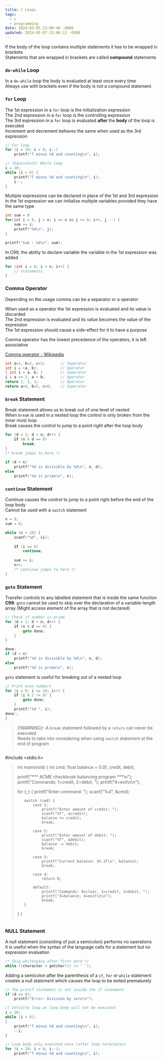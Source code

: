 ```yaml
---
title: C Loops
tags:
  - c
  - programming
date: 2024-03-03 23:00:48 -0600
updated: 2024-05-07 23:06:13 -0500
---
```


If the body of the loop contains multiple statements it has to be wrapped in brackets  
Statements that are wrapped in brackets are called **compound** statements

### `do-while` Loop

In a `do-while` loop the body is evaluated at least once every time  
Always use with brackets even if the body is not a compound statement

### `for` Loop

The 1st expression in a `for` loop is the initialization expression  
The 2nd expression in a `for` loop is the controlling expression  
The 3rd expression in a `for` loop is evaluated **after** the **body** of the loop is executed  
Increment and decrement behaves the same when used as the 3rd expression  

```c
// For loop
for (i = 10; i > 0; i--)
	printf("T minus %d and counting\n", i);

// (Equivalent) While loop
i = 10;
while (i > 0) {
	printf("T minus %d and counting\n", i);
	i--;
}
```

Multiple expressions can be declared in place of the 1st and 3rd expression  
In the 1st expression we can initialize multiple variables provided they have the same type

```c
int sum = 0
for(int i = 0, j = n; i <= n && j >= 0; i++, j --) {
	sum += i;
	printf("%d\n", j);
}

printf("Sum : %d\n", sum);
```

In C99, the ability to declare variable the variable in the 1st expression was added  

```c
for (int i = 0; i < n; i++) {
	// statements
}
```

### Comma Operator

Depending on the usage comma can be a separator or a operator

When used as a operator the 1st expression is evaluated and its value is discarded  
The 2nd expression is evaluated and its value becomes the value of the expression  
The 1st expression should cause a side-effect for it to have a purpose 

Comma operator has the lowest precedence of the operators, it is left associative  

[Comma operator - Wikipedia](https://en.wikipedia.org/wiki/Comma_operator)

```c
int a=1, b=2, c=3;       // Seperator           
int i = (a, b);          // Operator
{ int i = a, b; }        // Seperator
i = a += 2, a + b;       // Operator
return 1, 2, 3;          // Operator
return a=4, b=5, c=6;    // Seperator
```

### `break` Statement

Break statement allows us to break out of one level of nested  
When `break` is used in a nested loop the control is only broken from the inner most loop  
Break causes the control to jump to a point right after the loop body

```c
for (d = 2; d < n; d++) {
	if (n % d == 0)
		break;
}
/* break jumps to here */
		
if (d < n)
	printf("%d is divisible by %d\n", n, d);
else
	printf("%d is prime\n", n);
```

### `continue` Statement

Continue causes the control to jump to a point right before the end of the loop body  
Cannot be used with a `switch` statement  

```c
n = 0;
sum = 0;

while (n < 10) {
	scanf("%d", &i);
	
	if (i == 0)
		continue;
	
	sum += i;
	n++;
	/* continue jumps to here */
}
```

### `goto` Statement

Transfer controls to any labelled statement that is inside the same function  
**C99**: `goto` cannot be used to skip over the declaration of a variable-length array (Might access element of the array that is not declared)

```c
// Check if number is prime
for (d = 2; d < n; d++) {
	if (n % d == 0) {
		goto done;
	}
}

done:
if (d < n)
	printf("%d is divisible by %d\n", n, d);
else
	printf("%d is prime\n", n);
```

`goto` statement is useful for breaking out of a nested loop

```c
// Print even numbers
for (i = 0; i <= 10; i++) {
	if (i % 2 != 0) {
		goto done;
	}
	printf("%d ", i);
done:;
}
```

> [!WARNING]-
> A `break` statement followed by a `return` can never be executed  
> Needs to take into considering when using `switch` statement at the end of program  
> ```c
#include <stdio.h>
> int main(void) {
>    int cmd;
>    float balance = 0.0f, credit, debit;
>
>    printf("*** ACME checkbook-balancing program ***\n");
>    printf("Commands: 1=credit, 2=debit, ");
>    printf("4=exit\n\n");
>
>    for (;;) {
>        printf("Enter command: ");
>        scanf("%d", &cmd);
>
>        switch (cmd) {
>            case 1:
>                printf("Enter amount of credit: ");
>                scanf("%f", &credit);
>                balance += credit;
>                break;
>
>            case 2:
>                printf("Enter amount of debit: ");
>                scanf("%f", &debit);
>                balance -= debit;
>                break;
>
>            case 3:
>                printf("Current balance: $%.2f\n", balance);
>                break;
>
>            case 4:
>                return 0;
>
>            default:
>                printf("Commands: 0=clear, 1=credit, 2=debit, ");
>                printf("3=balance, 4=exit\n\n");
>                break;
>        }
>    }
>}
>```

### NULL Statement

A null statement (consisting of just a semicolon) performs no operations  
It is useful when the syntax of the language calls for a statement but no expression evaluation  

```c
/* Skip whitespace after first word */
while ((character = getchar()) != ' ');
```

Adding a semicolon after the parenthesis of a `if`, `for` or `while` statement creates a null statement which causes the loop to be exited prematurely  

```c
// The printf statement is not inside the if statement
if (d == 0);
	printf("Error: Division by zero\n");

// Infinite loop as loop body will not be executed
i = 10;
while (i > 0); 
{
	printf("T minus %d and counting\n", i);
	--i;
}

// Loop body only executed once (after loop terminates)
for (i = 10; i > 0; i--);
	printf("T minus %d and counting\n", i);
```

